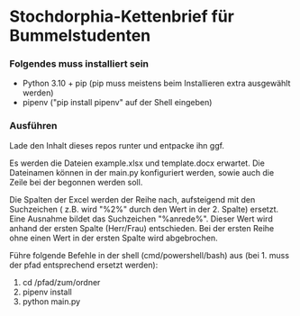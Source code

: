 # Stochdorphia-Kettenbrief für Bummelstudenten

### Folgendes muss installiert sein
- Python 3.10 + pip (pip muss meistens beim Installieren extra ausgewählt werden)
- pipenv ("pip install pipenv" auf der Shell eingeben)

### Ausführen
Lade den Inhalt dieses repos runter und entpacke ihn ggf.

Es werden die Dateien example.xlsx und template.docx erwartet.
Die Dateinamen können in der main.py konfiguriert werden, sowie auch die Zeile bei der begonnen werden soll.

Die Spalten der Excel werden der Reihe nach, aufsteigend mit den Suchzeichen ( z.B. wird "%2%" durch den Wert in der 2. Spalte) ersetzt.
Eine Ausnahme bildet das Suchzeichen "%anrede%". Dieser Wert wird anhand der ersten Spalte (Herr/Frau) entschieden.
Bei der ersten Reihe ohne einen Wert in der ersten Spalte wird abgebrochen. 

Führe folgende Befehle in der shell (cmd/powershell/bash) aus (bei 1. muss der pfad entsprechend ersetzt werden):
1. cd /pfad/zum/ordner
2. pipenv install
3. python main.py
